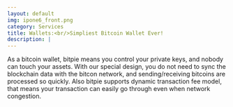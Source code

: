 ```yaml
---
layout: default
img: ipone6_front.png
category: Services
title: Wallets:<br/>Simpliest Bitcoin Wallet Ever!
description: |
---
```

As a bitcoin wallet, bitpie means you control your private keys, and nobody can touch your assets. With our special design, you do not need to sync the blockchain data with the bitcon network, and sending/receiving bitcoins are processed so quickly. Also bitpie supports dynamic transaction fee model, that means your transaction can easily go through even when network congestion.